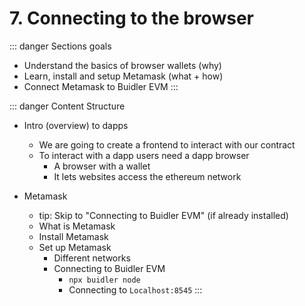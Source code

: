 # 7. Connecting to the browser

::: danger Sections goals
- Understand the basics of browser wallets (why)
- Learn, install and setup Metamask (what + how)
- Connect Metamask to Buidler EVM
:::

::: danger Content Structure
- Intro (overview) to dapps
  - We are going to create a frontend to interact with our contract
  - To interact with a dapp users need a dapp browser
    - A browser with a wallet
    - It lets websites access the ethereum network

- Metamask
  - tip: Skip to "Connecting to Buidler EVM" (if already installed)
  - What is Metamask
  - Install Metamask
  - Set up Metamask
    - Different networks
    - Connecting to Buidler EVM
      - `npx buidler node`
      - Connecting to `Localhost:8545`
:::





